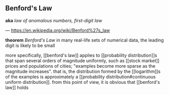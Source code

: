 ## Benford's Law

**aka** _law of anomalous numbers, first-digit law_

&mdash; <https://en.wikipedia.org/wiki/Benford%27s_law>

**theorem** _Benford's Law_ in many real-life sets of numerical data, the leading digit is likely to be small

more specifically, [[benford's law]] applies to [[probability distribution]]s that span several orders of magnitude uniformly, such as [[stock market]] prices and populations of cities; "examples become more sparse as the magnitude increases". that is, the distribution formed by the [[logarithm]]s of the examples is approximately a [[probability distribution#continuous uniform distribution]]. from this point of view, it is obvious that [[benford's law]] holds
